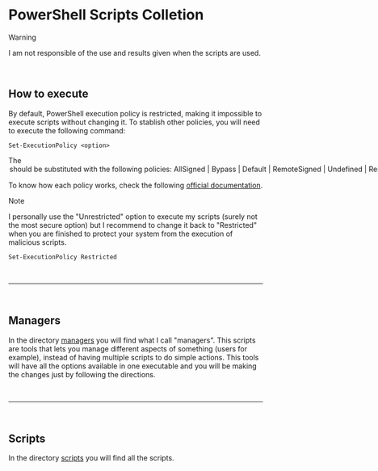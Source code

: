 # PowerShell Scripts Colletion

> [!Warning]
> I am not responsible of the use and results given when the scripts are used.

<br>

## How to execute

By default, PowerShell execution policy is restricted, making it impossible to execute scripts without changing it. To stablish other policies, you will need to execute the following command:

```
Set-ExecutionPolicy <option>
```

The <option> should be substituted with the following policies: 
AllSigned | Bypass | Default | RemoteSigned | Undefined | Restricted | Unrestricted

To know how each policy works, check the following [official documentation](https://learn.microsoft.com/en-us/powershell/module/microsoft.powershell.security/set-executionpolicy?view=powershell-7.4).

> [!Note]
> I personally use the "Unrestricted" option to execute my scripts (surely not the most secure option) but I recommend to change it back to "Restricted" when you are finished to protect your system from the execution of malicious scripts.

```
Set-ExecutionPolicy Restricted
```

<br>

---

<br>

## Managers

In the directory [managers](https://github.com/MMartinsar/PowerShell-Scripts-Collection/tree/main/managers) you will find what I call "managers". This scripts are tools that lets you manage different aspects of something (users for example), instead of having multiple scripts to do simple actions. This tools will have all the options available in one executable and you will be making the changes just by following the directions. 

<br>

---

<br>

## Scripts

In the directory [scripts](https://github.com/MMartinsar/PowerShell-Scripts-Collection/tree/main/scripts) you will find all the scripts.

<br>